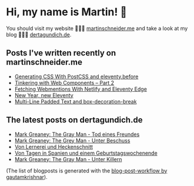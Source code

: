 # Hi, my name is Martin! 👋 
You should visit my website 👨🏼‍💻  [martinschneider.me](https://martinschneider.me) and take a look at my blog 🤷🏼‍♂️ [dertagundich.de](https://www.dertagundich.de).

## Posts I've written recently on martinschneider.me
<!-- MSME-POST-LIST:START -->
- [Generating CSS With PostCSS and eleventy.before](https://martinschneider.me/articles/generating-css-with-postcss-and-eleventy-before/)
- [Tinkering with Web Components – Part 2](https://martinschneider.me/articles/tinkering-with-web-components-part-2/)
- [Fetching Webmentions With Netlify and Eleventy Edge](https://martinschneider.me/articles/fetching-webmentions-with-netlify-and-eleventy-edge/)
- [New Year, new Eleventy](https://martinschneider.me/articles/new-year-new-eleventy/)
- [Multi-Line Padded Text and box-decoration-break](https://martinschneider.me/articles/multi-line-padded-text-and-box-decoration-break/)
<!-- MSME-POST-LIST:END -->

## The latest posts on dertagundich.de
<!-- DTUI-POST-LIST:START -->
- [Mark Greaney: The Gray Man - Tod eines Freundes](https://www.dertagundich.de/blog/2023/10/mark-greaney-the-gray-man-tod-eines-freundes)
- [Mark Greaney: The Grey Man - Unter Beschuss](https://www.dertagundich.de/blog/2023/10/mark-greaney-the-grey-man-unter-beschuss)
- [Von Lernerei und Heckenschnitt](https://www.dertagundich.de/blog/2023/10/von-lernerei-und-heckenschnitt)
- [Von Tagen in Spanien und einem Geburtstagswochenende](https://www.dertagundich.de/blog/2023/10/von-tagen-in-spanien-und-einem-geburtstagswochenende)
- [Mark Greaney: The Gray Man - Unter Killern](https://www.dertagundich.de/blog/2023/10/mark-greaney-the-grey-man)
<!-- DTUI-POST-LIST:END -->

(The list of blogposts is generated with the [blog-post-workflow by gautamkrishnar](https://github.com/gautamkrishnar/blog-post-workflow)).
